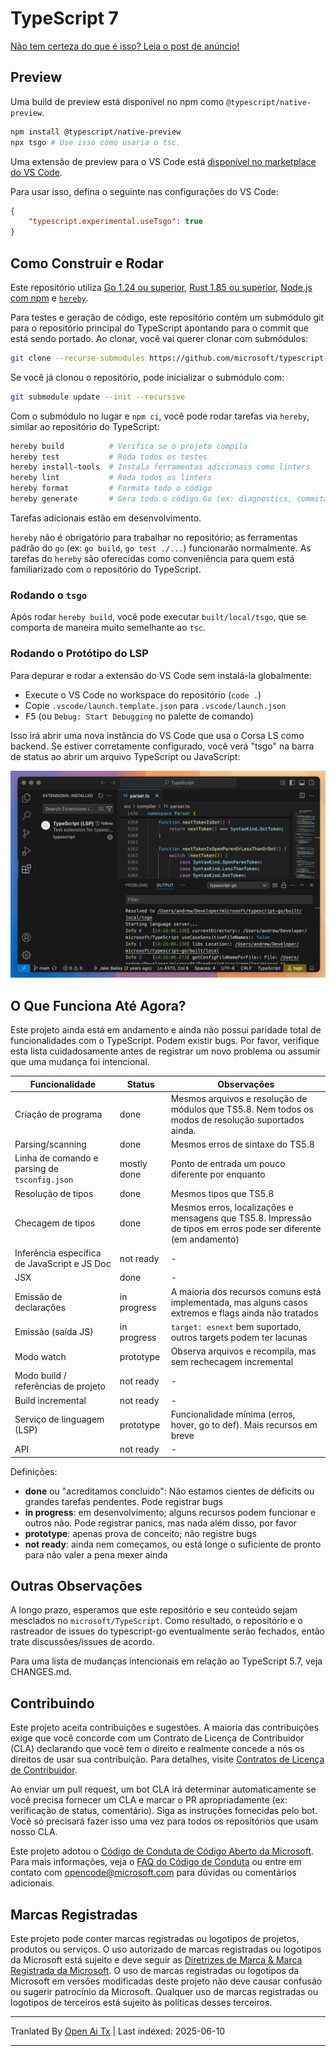 # TypeScript 7

[Não tem certeza do que é isso? Leia o post de anúncio!](https://devblogs.microsoft.com/typescript/typescript-native-port/)

## Preview

Uma build de preview está disponível no npm como `@typescript/native-preview`.

```sh
npm install @typescript/native-preview
npx tsgo # Use isso como usaria o tsc.
```

Uma extensão de preview para o VS Code está [disponível no marketplace do VS Code](https://marketplace.visualstudio.com/items?itemName=TypeScriptTeam.native-preview).

Para usar isso, defina o seguinte nas configurações do VS Code:

```json
{
    "typescript.experimental.useTsgo": true
}
```

## Como Construir e Rodar

Este repositório utiliza [Go 1.24 ou superior](https://go.dev/dl/), [Rust 1.85 ou superior](https://www.rust-lang.org/tools/install), [Node.js com npm](https://nodejs.org/) e [`hereby`](https://www.npmjs.com/package/hereby).

Para testes e geração de código, este repositório contém um submódulo git para o repositório principal do TypeScript apontando para o commit que está sendo portado.
Ao clonar, você vai querer clonar com submódulos:

```sh
git clone --recurse-submodules https://github.com/microsoft/typescript-go.git
```

Se você já clonou o repositório, pode inicializar o submódulo com:

```sh
git submodule update --init --recursive
```

Com o submódulo no lugar e `npm ci`, você pode rodar tarefas via `hereby`, similar ao repositório do TypeScript:

```sh
hereby build          # Verifica se o projeto compila
hereby test           # Roda todos os testes
hereby install-tools  # Instala ferramentas adicionais como linters
hereby lint           # Roda todos os linters
hereby format         # Formata todo o código
hereby generate       # Gera todo o código Go (ex: diagnostics, commitado no repo)
```

Tarefas adicionais estão em desenvolvimento.

`hereby` não é obrigatório para trabalhar no repositório; as ferramentas padrão do `go` (ex: `go build`, `go test ./...`) funcionarão normalmente.
As tarefas do `hereby` são oferecidas como conveniência para quem está familiarizado com o repositório do TypeScript.

### Rodando o `tsgo`

Após rodar `hereby build`, você pode executar `built/local/tsgo`, que se comporta de maneira muito semelhante ao `tsc`.

### Rodando o Protótipo do LSP

Para depurar e rodar a extensão do VS Code sem instalá-la globalmente:

* Execute o VS Code no workspace do repositório (`code .`)
* Copie `.vscode/launch.template.json` para `.vscode/launch.json`
* <kbd>F5</kbd> (ou `Debug: Start Debugging` no palette de comando)

Isso irá abrir uma nova instância do VS Code que usa o Corsa LS como backend. Se estiver corretamente configurado, você verá "tsgo" na barra de status ao abrir um arquivo TypeScript ou JavaScript:

![LSP Prototype Screenshot](https://raw.githubusercontent.com/microsoft/typescript-go/main/.github/ls-screenshot.png)


## O Que Funciona Até Agora?

Este projeto ainda está em andamento e ainda não possui paridade total de funcionalidades com o TypeScript. Podem existir bugs. Por favor, verifique esta lista cuidadosamente antes de registrar um novo problema ou assumir que uma mudança foi intencional.

| Funcionalidade | Status | Observações |
|----------------|--------|-------------|
| Criação de programa | done | Mesmos arquivos e resolução de módulos que TS5.8. Nem todos os modos de resolução suportados ainda. |
| Parsing/scanning | done | Mesmos erros de sintaxe do TS5.8 |
| Linha de comando e parsing de `tsconfig.json` | mostly done | Ponto de entrada um pouco diferente por enquanto |
| Resolução de tipos | done | Mesmos tipos que TS5.8 |
| Checagem de tipos | done | Mesmos erros, localizações e mensagens que TS5.8. Impressão de tipos em erros pode ser diferente (em andamento) |
| Inferência específica de JavaScript e JS Doc | not ready | - |
| JSX | done | - |
| Emissão de declarações | in progress | A maioria dos recursos comuns está implementada, mas alguns casos extremos e flags ainda não tratados |
| Emissão (saída JS) | in progress | `target: esnext` bem suportado, outros targets podem ter lacunas |
| Modo watch | prototype | Observa arquivos e recompila, mas sem rechecagem incremental |
| Modo build / referências de projeto | not ready | - |
| Build incremental | not ready | - |
| Serviço de linguagem (LSP) | prototype | Funcionalidade mínima (erros, hover, go to def). Mais recursos em breve |
| API | not ready | - |

Definições:

 * **done** ou "acreditamos concluído": Não estamos cientes de déficits ou grandes tarefas pendentes. Pode registrar bugs
 * **in progress**: em desenvolvimento; alguns recursos podem funcionar e outros não. Pode registrar panics, mas nada além disso, por favor
 * **prototype**: apenas prova de conceito; não registre bugs
 * **not ready**: ainda nem começamos, ou está longe o suficiente de pronto para não valer a pena mexer ainda

## Outras Observações

A longo prazo, esperamos que este repositório e seu conteúdo sejam mesclados no `microsoft/TypeScript`.
Como resultado, o repositório e o rastreador de issues do typescript-go eventualmente serão fechados, então trate discussões/issues de acordo.

Para uma lista de mudanças intencionais em relação ao TypeScript 5.7, veja CHANGES.md.

## Contribuindo

Este projeto aceita contribuições e sugestões. A maioria das contribuições exige que você concorde com um
Contrato de Licença de Contribuidor (CLA) declarando que você tem o direito e realmente concede a nós
os direitos de usar sua contribuição. Para detalhes, visite [Contratos de Licença de Contribuidor](https://cla.opensource.microsoft.com).

Ao enviar um pull request, um bot CLA irá determinar automaticamente se você precisa fornecer
um CLA e marcar o PR apropriadamente (ex: verificação de status, comentário). Siga as instruções
fornecidas pelo bot. Você só precisará fazer isso uma vez para todos os repositórios que usam nosso CLA.

Este projeto adotou o [Código de Conduta de Código Aberto da Microsoft](https://opensource.microsoft.com/codeofconduct/).
Para mais informações, veja o [FAQ do Código de Conduta](https://opensource.microsoft.com/codeofconduct/faq/) ou
entre em contato com [opencode@microsoft.com](mailto:opencode@microsoft.com) para dúvidas ou comentários adicionais.

## Marcas Registradas

Este projeto pode conter marcas registradas ou logotipos de projetos, produtos ou serviços. O uso autorizado de marcas registradas ou logotipos da Microsoft está sujeito e deve seguir as
[Diretrizes de Marca & Marca Registrada da Microsoft](https://www.microsoft.com/legal/intellectualproperty/trademarks/usage/general).
O uso de marcas registradas ou logotipos da Microsoft em versões modificadas deste projeto não deve causar confusão ou sugerir patrocínio da Microsoft.
Qualquer uso de marcas registradas ou logotipos de terceiros está sujeito às políticas desses terceiros.



---


Tranlated By [Open Ai Tx](https://github.com/OpenAiTx/OpenAiTx) | Last indexed: 2025-06-10


---